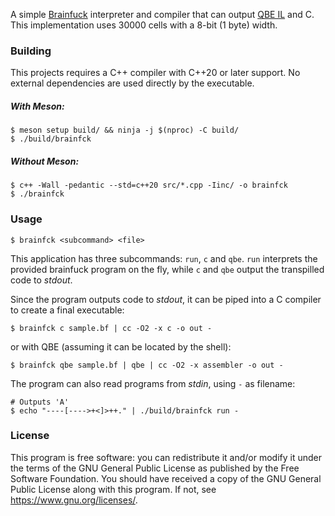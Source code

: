 A simple [Brainfuck](https://en.wikipedia.org/wiki/Brainfuck) interpreter and
compiler that can output [QBE IL](https://c9x.me/compile/) and C. This
implementation uses 30000 cells with a 8-bit (1 byte) width.

### Building
This projects requires a C++ compiler with C++20 or later support. No external
dependencies are used directly by the executable.

##### With Meson:
```
$ meson setup build/ && ninja -j $(nproc) -C build/
$ ./build/brainfck
```

##### Without Meson:
```
$ c++ -Wall -pedantic --std=c++20 src/*.cpp -Iinc/ -o brainfck
$ ./brainfck
```

### Usage

```
$ brainfck <subcommand> <file>
```

This application has three subcommands: `run`, `c` and `qbe`. `run` interprets
the provided brainfuck program on the fly, while `c` and `qbe` output the
transpilled code to _stdout_.

Since the program outputs code to _stdout_, it can be piped into a C compiler to
create a final executable:
```
$ brainfck c sample.bf | cc -O2 -x c -o out -
```

or with QBE (assuming it can be located by the shell):
```
$ brainfck qbe sample.bf | qbe | cc -O2 -x assembler -o out -
```

The program can also read programs from _stdin_, using `-` as filename:
```
# Outputs 'A'
$ echo "----[---->+<]>++." | ./build/brainfck run - 
```

### License

This program is free software:
you can redistribute it and/or modify it under the terms of
the GNU General Public License as published by the Free Software Foundation.
You should have received a copy of the GNU General Public License
along with this program. If not, see https://www.gnu.org/licenses/.